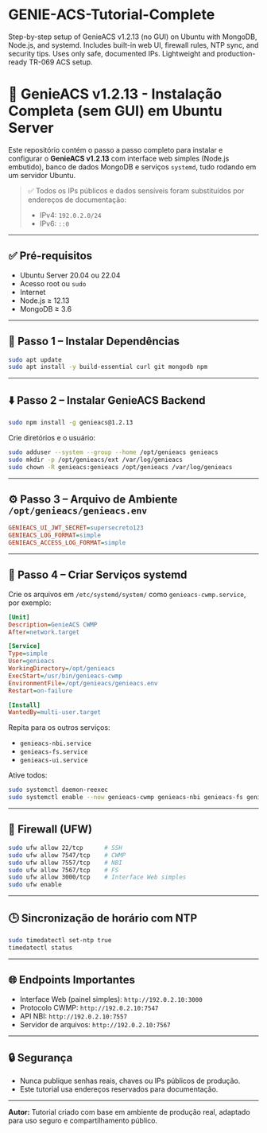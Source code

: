 # GENIE-ACS-Tutorial-Complete
Step-by-step setup of GenieACS v1.2.13 (no GUI) on Ubuntu with MongoDB, Node.js, and systemd. Includes built-in web UI, firewall rules, NTP sync, and security tips. Uses only safe, documented IPs. Lightweight and production-ready TR-069 ACS setup.


# 📡 GenieACS v1.2.13 - Instalação Completa (sem GUI) em Ubuntu Server

Este repositório contém o passo a passo completo para instalar e configurar o **GenieACS v1.2.13** com interface web simples (Node.js embutido), banco de dados MongoDB e serviços `systemd`, tudo rodando em um servidor Ubuntu.

> ✅ Todos os IPs públicos e dados sensíveis foram substituídos por endereços de documentação:
> - IPv4: `192.0.2.0/24`  
> - IPv6: `::0`

---

## ✅ Pré-requisitos

- Ubuntu Server 20.04 ou 22.04
- Acesso root ou `sudo`
- Internet
- Node.js ≥ 12.13
- MongoDB ≥ 3.6

---

## 🔧 Passo 1 – Instalar Dependências

```bash
sudo apt update
sudo apt install -y build-essential curl git mongodb npm
```

---

## ⬇️ Passo 2 – Instalar GenieACS Backend

```bash
sudo npm install -g genieacs@1.2.13
```

Crie diretórios e o usuário:

```bash
sudo adduser --system --group --home /opt/genieacs genieacs
sudo mkdir -p /opt/genieacs/ext /var/log/genieacs
sudo chown -R genieacs:genieacs /opt/genieacs /var/log/genieacs
```

---

## ⚙️ Passo 3 – Arquivo de Ambiente `/opt/genieacs/genieacs.env`

```ini
GENIEACS_UI_JWT_SECRET=supersecreto123
GENIEACS_LOG_FORMAT=simple
GENIEACS_ACCESS_LOG_FORMAT=simple
```

---

## 🧩 Passo 4 – Criar Serviços systemd

Crie os arquivos em `/etc/systemd/system/` como `genieacs-cwmp.service`, por exemplo:

```ini
[Unit]
Description=GenieACS CWMP
After=network.target

[Service]
Type=simple
User=genieacs
WorkingDirectory=/opt/genieacs
ExecStart=/usr/bin/genieacs-cwmp
EnvironmentFile=/opt/genieacs/genieacs.env
Restart=on-failure

[Install]
WantedBy=multi-user.target
```

Repita para os outros serviços:  
- `genieacs-nbi.service`  
- `genieacs-fs.service`  
- `genieacs-ui.service`  

Ative todos:

```bash
sudo systemctl daemon-reexec
sudo systemctl enable --now genieacs-cwmp genieacs-nbi genieacs-fs genieacs-ui
```

---

## 🔐 Firewall (UFW)

```bash
sudo ufw allow 22/tcp      # SSH
sudo ufw allow 7547/tcp    # CWMP
sudo ufw allow 7557/tcp    # NBI
sudo ufw allow 7567/tcp    # FS
sudo ufw allow 3000/tcp    # Interface Web simples
sudo ufw enable
```

---

## 🕒 Sincronização de horário com NTP

```bash
sudo timedatectl set-ntp true
timedatectl status
```

---

## 🌐 Endpoints Importantes

- Interface Web (painel simples): `http://192.0.2.10:3000`
- Protocolo CWMP: `http://192.0.2.10:7547`
- API NBI: `http://192.0.2.10:7557`
- Servidor de arquivos: `http://192.0.2.10:7567`

---

## 🔒 Segurança

- Nunca publique senhas reais, chaves ou IPs públicos de produção.
- Este tutorial usa endereços reservados para documentação.

---

**Autor:** Tutorial criado com base em ambiente de produção real, adaptado para uso seguro e compartilhamento público.
